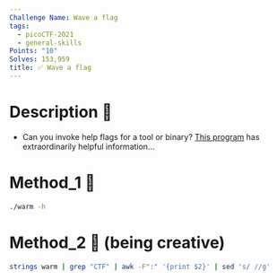```yaml
---
Challenge Name: Wave a flag
tags:
  - picoCTF-2021
  - general-skills
Points: "10"
Solves: 153,959
title: ✅ Wave a flag
---
```

# Description 📄
- Can you invoke help flags for a tool or binary? [This program](https://mercury.picoctf.net/static/a00f554b16385d9970dae424f66ee1ab/warm) has extraordinarily helpful information...

# Method_1 🧪
```bash
./warm -h
```

# Method_2 🧪 (being creative)
```bash
strings warm | grep "CTF" | awk -F":" '{print $2}' | sed 's/ //g'
```
